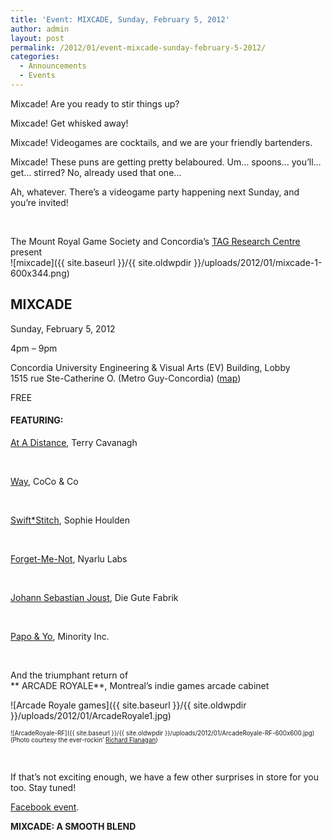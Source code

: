 ```yaml
---
title: 'Event: MIXCADE, Sunday, February 5, 2012'
author: admin
layout: post
permalink: /2012/01/event-mixcade-sunday-february-5-2012/
categories:
  - Announcements
  - Events
---
```

Mixcade! Are you ready to stir things up?

Mixcade! Get whisked away!

Mixcade! Videogames are cocktails, and we are your friendly bartenders.

Mixcade! These puns are getting pretty belaboured. Um&#8230; spoons&#8230; you&#8217;ll&#8230; get&#8230; stirred? No, already used that one&#8230;

Ah, whatever. There&#8217;s a videogame party happening next Sunday, and you&#8217;re invited!

&nbsp;

The Mount Royal Game Society and Concordia&#8217;s [TAG Research Centre][1] present  
![mixcade]({{ site.baseurl }}/{{ site.oldwpdir }}/uploads/2012/01/mixcade-1-600x344.png)

## MIXCADE

Sunday, February 5, 2012

4pm &#8211; 9pm

Concordia University Engineering & Visual Arts (EV) Building, Lobby  
1515 rue Ste-Catherine O. (Metro Guy-Concordia) ([map][2])

FREE

<!--more-->

#### FEATURING:

[At A Distance][3], Terry Cavanagh



&nbsp;

[Way][4], CoCo & Co



&nbsp;

[Swift*Stitch][5], Sophie Houlden



&nbsp;

[Forget-Me-Not][6], Nyarlu Labs



&nbsp;

[Johann Sebastian Joust][7], Die Gute Fabrik



&nbsp;

[Papo & Yo][8], Minority Inc.



&nbsp;

And the triumphant return of  
** ARCADE ROYALE**, Montreal&#8217;s indie games arcade cabinet

![Arcade Royale games]({{ site.baseurl }}/{{ site.oldwpdir }}/uploads/2012/01/ArcadeRoyale1.jpg)

<p style="font-size: 70%;">
  ![ArcadeRoyale-RF]({{ site.baseurl }}/{{ site.oldwpdir }}/uploads/2012/01/ArcadeRoyale-RF-600x600.jpg)(Photo courtesy the ever-rockin&#8217; <a href="http://fractgame.com/">Richard Flanagan</a>)
</p>

&nbsp;

If that&#8217;s not exciting enough, we have a few other surprises in store for you too. Stay tuned!

[Facebook event][9].

**MIXCADE: A SMOOTH BLEND**

 [1]: http://www.tag.hexagram.ca/
 [2]: http://g.co/maps/f5yn9
 [3]: http://distractionware.com/atadistance/
 [4]: http://www.makeourway.com/
 [5]: http://swiftstitch.sophiehoulden.com/
 [6]: http://nyarlu.net/blog/videogames/forget-me-not/
 [7]: http://www.jsjoust.com
 [8]: http://www.weareminority.com/
 [9]: https://www.facebook.com/events/169016679873629/